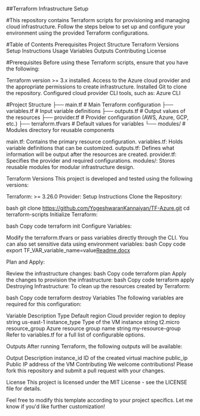 ##Terraform Infrastructure Setup

#This repository contains Terraform scripts for provisioning and managing cloud infrastructure. Follow the steps below to set up and configure your environment using the provided Terraform configurations.

#Table of Contents
Prerequisites
Project Structure
Terraform Versions
Setup Instructions
Usage
Variables
Outputs
Contributing
License


#Prerequisites
Before using these Terraform scripts, ensure that you have the following:

Terraform version >= 3.x installed.
Access to the Azure cloud provider and the appropriate permissions to create infrastructure.
Installed Git to clone the repository.
Configured cloud provider CLI tools, such as:
Azure CLI

#Project Structure
├── main.tf            # Main Terraform configuration
├── variables.tf       # Input variable definitions
├── outputs.tf         # Output values of the resources
├── provider.tf        # Provider configuration (AWS, Azure, GCP, etc.)
├── terraform.tfvars   # Default values for variables
└── modules/           # Modules directory for reusable components

main.tf: Contains the primary resource configuration.
variables.tf: Holds variable definitions that can be customized.
outputs.tf: Defines what information will be output after the resources are created.
provider.tf: Specifies the provider and required configurations.
modules/: Stores reusable modules for modular infrastructure design.

Terraform Versions
This project is developed and tested using the following versions:

Terraform: >= 3.26.0
Provider: 
Setup Instructions
Clone the Repository:

bash
git clone https://github.com/YogeshwaranKannaiyan/TF-Azure.git
cd terraform-scripts
Initialize Terraform:

bash
Copy code
terraform init
Configure Variables:

Modify the terraform.tfvars or pass variables directly through the CLI.
You can also set sensitive data using environment variables:
bash
Copy code
export TF_VAR_variable_name=value[Readme.docx](https://github.com/user-attachments/files/17363881/Readme.docx)

Plan and Apply:

Review the infrastructure changes:
bash
Copy code
terraform plan
Apply the changes to provision the infrastructure:
bash
Copy code
terraform apply
Destroying Infrastructure: To clean up the resources created by Terraform:

bash
Copy code
terraform destroy
Variables
The following variables are required for this configuration:

Variable	Description	Type	Default
region	Cloud provider region to deploy	string	us-east-1
instance_type	Type of the VM instance	string	t2.micro
resource_group	Azure resource group name	string	my-resource-group
Refer to variables.tf for a full list of configurable options.

Outputs
After running Terraform, the following outputs will be available:

Output	Description
instance_id	ID of the created virtual machine
public_ip	Public IP address of the VM
Contributing
We welcome contributions! Please fork this repository and submit a pull request with your changes.

License
This project is licensed under the MIT License - see the LICENSE file for details.

Feel free to modify this template according to your project specifics. Let me know if you'd like further customization!
